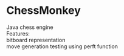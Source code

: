 # ChessMonkey
Java chess engine\
Features:\
bitboard representation\
move generation testing using perft function
